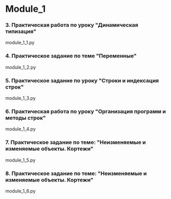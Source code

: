 # Module_1
### 3. Практическая работа по уроку "Динамическая типизация" 
module_1_1.py
### 4. Практическое задание по теме "Переменные"
module_1_2.py
### 5. Практическое задание по уроку "Строки и индексация строк"
module_1_3.py
### 6. Практическая работа по уроку "Организация программ и методы строк"
module_1_4.py
### 7. Практическое задание по теме: "Неизменяемые и изменяемые объекты. Кортежи"
module_1_5.py
### 8. Практическое задание по теме: "Неизменяемые и изменяемые объекты. Кортежи"
module_1_6.py